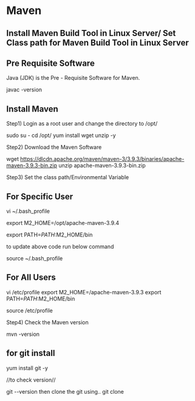 # Maven
Install Maven Build Tool in Linux Server/ Set Class path for Maven Build Tool in Linux Server
-------------------------------------------------------------------------------------------------------------------------

Pre Requisite Software
-----------------------------
Java (JDK) is the Pre - Requisite Software for Maven.

javac -version

Install Maven
------------------
Step1) Login as a root user and change the directory to /opt/

sudo su -
cd /opt/
yum install wget unzip -y

Step2) Download the Maven Software

wget https://dlcdn.apache.org/maven/maven-3/3.9.3/binaries/apache-maven-3.9.3-bin.zip
unzip apache-maven-3.9.3-bin.zip


Step3) Set the class path/Environmental Variable

For Specific User
----------------------
vi ~/.bash_profile

export M2_HOME=/opt/apache-maven-3.9.4

export PATH=$PATH:$M2_HOME/bin

to update above code run below command

source ~/.bash_profile

For All Users
---------------------- 
vi /etc/profile
export M2_HOME=/apache-maven-3.9.3
export PATH=$PATH:$M2_HOME/bin

source /etc/profile

Step4) Check the Maven version

mvn -version

for git install
-------------------------
yum install git -y

   //to check version//
   
git --version
   then clone the git using..
git clone <repository url>  

